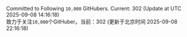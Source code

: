 Committed to Following `10,000` GitHubers. Current: <!-- FOLLOWING_COUNT -->302<!-- FOLLOWING_COUNT --> (Update at UTC <!-- LAST_UPDATED -->2025-09-08 14:16:18<!-- LAST_UPDATED -->)<br>
致力于关注`10,000`个GitHuber。当前：<!-- FOLLOWING_COUNT -->302<!-- FOLLOWING_COUNT --> (更新于北京时间 <!-- LAST_UPDATED_CST -->2025-09-08 22:16:18<!-- LAST_UPDATED_CST -->)
